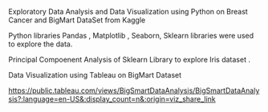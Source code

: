 
Exploratory Data Analysis and Data Visualization using Python on Breast Cancer and BigMart DataSet from Kaggle

Python libraries  Pandas , Matplotlib , Seaborn, Sklearn libraries were used to explore the data.

Principal Compoenent Analysis of  Sklearn Library to explore Iris dataset .

Data Visualization using Tableau on BigMart Dataset

https://public.tableau.com/views/BigSmartDataAnalysis/BigSmartDataAnalysis?:language=en-US&:display_count=n&:origin=viz_share_link
